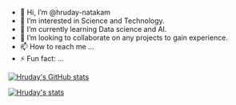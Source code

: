 - 👋 Hi, I’m @hruday-natakam
- 👀 I’m interested in Science and Technology.
- 🌱 I’m currently learning Data science and AI.
- 💞️ I’m looking to collaborate on any projects to gain experience.
- 📫 How to reach me ...
- ⚡ Fun fact: ...

<!---
hruday-natakam/hruday-natakam is a ✨ special ✨ repository because its `README.md` (this file) appears on your GitHub profile.
You can click the Preview link to take a look at your changes.
--->
[![Hruday's GitHub stats](https://github-readme-stats.vercel.app/api?username=hruday-natakam&show_icons=true&theme=radical)](https://github.com/hruday-natakam/github-readme-stats)

[![Hruday's stats](https://github-readme-stats.vercel.app/api/wakatime?username=Nanilucky11)](https://github.com/hruday-natakam/github-readme-stats)
